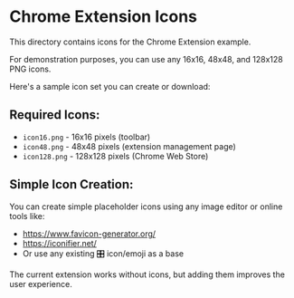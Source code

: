 # Chrome Extension Icons

This directory contains icons for the Chrome Extension example.

For demonstration purposes, you can use any 16x16, 48x48, and 128x128 PNG icons.

Here's a sample icon set you can create or download:

## Required Icons:
- `icon16.png` - 16x16 pixels (toolbar)
- `icon48.png` - 48x48 pixels (extension management page)  
- `icon128.png` - 128x128 pixels (Chrome Web Store)

## Simple Icon Creation:
You can create simple placeholder icons using any image editor or online tools like:
- https://www.favicon-generator.org/
- https://iconifier.net/
- Or use any existing 🎛️ icon/emoji as a base

The current extension works without icons, but adding them improves the user experience.